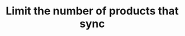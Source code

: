 ---
title: "Limit the number of products that sync"
name: "sourcemeta_dolfin"
key: "get_products_limit"
description: "Determine how many products should sync from Dolfin to Stock2Shop"
user_friendly_description: "Determine how many products should sync from Dolfin to Stock2Shop"
default: "10"
values: []
tags: [sourcemeta,dolfin]
type: "meta"
process: "products"
headless: true
---